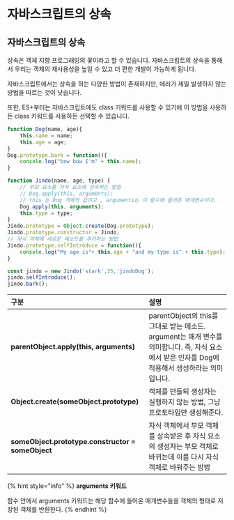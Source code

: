 # 자바스크립트의 상속

## 자바스크립트의 상속 

 상속은 객체 지향 프로그래밍의 꽃이라고 할 수 있습니다. 자바스크립트의 상속을 통해서 우리는 객체의 재사용성을 높일 수 있고 더 편한 개발이 가능하게 됩니다.

 자바스크립트에서는 상속을 하는 다양한 방법이 존재하지만, 에러가 제일 발생하지 않는 방법을 따르는 것이 낫습니다.

 또한, ES+부터는 자바스크립트에도 class 키워드를 사용할 수 있기에 이 방법을 사용하든 class 키워드를 사용하든 선택할 수 있습니다.

```javascript
function Dog(name, age){
    this.name = name;
    this.age = age;
}
Dog.prototype.bark = function(){
    console.log("bow bow I'm" + this.name);
}

function Jindo(name, age, type) {
    // 부모 요소를 자식 요소에 상속하는 방법 
    // Dog.apply(this, arguments);
    // this 는 Dog 객체의 값이고 , arguments는 이 함수에 들어온 매개변수이다. 
    Dog.apply(this, arguments);
    this.type = type;
}
Jindo.prototype = Object.create(Dog.prototype);
Jindo.prototype.constructor = Jindo;
// 자식 객체에 새로운 메소드를 추가하는 방법
Jindo.prototype.selfIntroduce = function(){
    console.log("My age is"+ this.age + "and my type is" + this.type);
}

const jindo = new Jindo('stark',25,'jindoDog');
jindo.selfIntroduce();
jindo.bark();

```

| 구분  | 설명  |
| :--- | :--- |
| **parentObject.apply\(this, arguments\)** | parentObject의 this를 그대로 받는 메소드. argument는 매개 변수를 의미합니다. 즉, 자식 요소에서 받은 인자를 Dog에 적용해서 생성하라는 의미입니다. |
| **Object.create\(someObject.prototype\)** | 객체를 만들되 생성자는 실행하지 않는 방법, 그냥 프로토타입만 생성해준다. |
| **someObject.prototype.constructor = someObject** | 자식 객체에서 부모 객체를 상속받은 후 자식 요소의 생성자는 부모 객체로 바뀌는데 이를 다시 자식 객체로 바꿔주는 방법 |

{% hint style="info" %}
**arguments 키워드** 

함수 안에서 arguments 키워드는 해당 함수에 들어온 매개변수들을 객체의 형태로 저장된 객체를 반환한다. 
{% endhint %}

